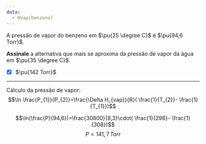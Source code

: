 ```yaml
---
data:
  - Hvap(benzeno)
---
```


A pressão de vapor do benzeno em $\pu{25 \degree C}$ é $\pu{94,6 Torr}$.

**Assinale** a alternativa que mais se aproxima da pressão de vapor da água em $\pu{35 \degree C}$.

- [x] $\pu{142 Torr}$

---

Cálculo da pressão de vapor:
$$\ln \frac{P_{1}}{P_{2}}=\frac{\Delta H_{vap}}{R}( \frac{1}{T_{2}}- \frac{1}{T_{1}})$$

$$\ln(\frac{P}{94,6})=\frac{30800}{8,3}\cdot( \frac{1}{298}- \frac{1}{308})$$
$$P=141,7\,Torr$$
